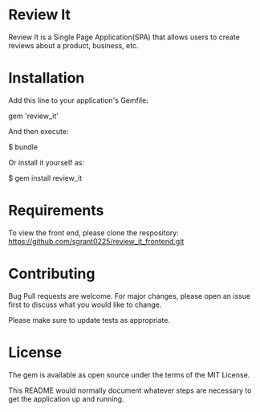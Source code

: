 # Review It
Review It is a Single Page Application(SPA) that allows users to create reviews about a product, business, etc.

# Installation
Add this line to your application's Gemfile:

gem 'review_it'

And then execute:

$ bundle


Or install it yourself as:

$ gem install review_it

# Requirements
To view the front end, please clone the respository: 
https://github.com/sgrant0225/review_it_frontend.git

# Contributing
Bug Pull requests are welcome. For major changes, please open an issue first to discuss what you would like to change.

Please make sure to update tests as appropriate.

# License
The gem is available as open source under the terms of the MIT License.

This README would normally document whatever steps are necessary to get the
application up and running.
